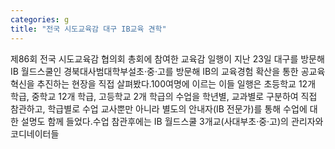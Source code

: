 ```yaml
---
categories: g
title: "전국 시도교육감 대구 IB교육 견학"
---
```

제86회 전국 시도교육감 협의회 총회에 참여한 교육감 일행이 지난 23일 대구를 방문해 IB 월드스쿨인 경북대사범대학부설초·중·고를 방문해 IB의 교육경험 확산을 통한 공교육 혁신을 추진하는 현장을 직접 살펴봤다.100여명에 이르는 이들 일행은 초등학교 12개 학급, 중학교 12개 학급, 고등학교 2개 학급의 수업을 학년별, 교과별로 구분하여 직접 참관하고, 학급별로 수업 교사뿐만 아니라 별도의 안내자(IB 전문가)를 통해 수업에 대한 설명도 함께 들었다.수업 참관후에는 IB 월드스쿨 3개교(사대부초·중·고)의 관리자와 코디네이터들